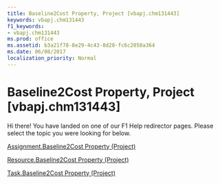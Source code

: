 ```yaml
---
title: Baseline2Cost Property, Project [vbapj.chm131443]
keywords: vbapj.chm131443
f1_keywords:
- vbapj.chm131443
ms.prod: office
ms.assetid: b3a21f78-8e29-4c43-8d20-fc6c2050a364
ms.date: 06/08/2017
localization_priority: Normal
---
```



# Baseline2Cost Property, Project [vbapj.chm131443]

Hi there! You have landed on one of our F1 Help redirector pages. Please select the topic you were looking for below.

[Assignment.Baseline2Cost Property (Project)](http://msdn.microsoft.com/library/827ab8e6-0e4f-84a7-e77a-2966747c8d59%28Office.15%29.aspx)

[Resource.Baseline2Cost Property (Project)](http://msdn.microsoft.com/library/497fcd5a-f99b-d3ae-f6ab-cf45e6d359c3%28Office.15%29.aspx)

[Task.Baseline2Cost Property (Project)](http://msdn.microsoft.com/library/ae1d835b-021b-2066-6826-21b068263e15%28Office.15%29.aspx)

